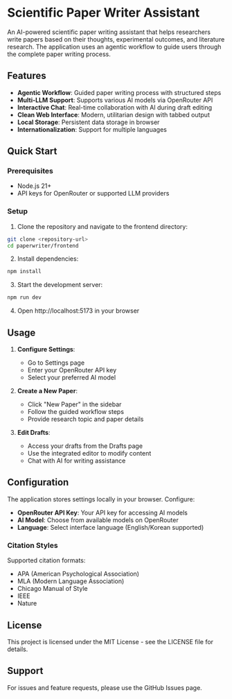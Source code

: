 # Scientific Paper Writer Assistant

An AI-powered scientific paper writing assistant that helps researchers write papers based on their thoughts, experimental outcomes, and literature research. The application uses an agentic workflow to guide users through the complete paper writing process.

## Features

- **Agentic Workflow**: Guided paper writing process with structured steps
- **Multi-LLM Support**: Supports various AI models via OpenRouter API
- **Interactive Chat**: Real-time collaboration with AI during draft editing
- **Clean Web Interface**: Modern, utilitarian design with tabbed output
- **Local Storage**: Persistent data storage in browser
- **Internationalization**: Support for multiple languages

## Quick Start

### Prerequisites

- Node.js 21+
- API keys for OpenRouter or supported LLM providers

### Setup

1. Clone the repository and navigate to the frontend directory:
```bash
git clone <repository-url>
cd paperwriter/frontend
```

2. Install dependencies:
```bash
npm install
```

3. Start the development server:
```bash
npm run dev
```

4. Open http://localhost:5173 in your browser

## Usage

1. **Configure Settings**:
   - Go to Settings page
   - Enter your OpenRouter API key
   - Select your preferred AI model

2. **Create a New Paper**:
   - Click "New Paper" in the sidebar
   - Follow the guided workflow steps
   - Provide research topic and paper details

3. **Edit Drafts**:
   - Access your drafts from the Drafts page
   - Use the integrated editor to modify content
   - Chat with AI for writing assistance

## Configuration

The application stores settings locally in your browser. Configure:

- **OpenRouter API Key**: Your API key for accessing AI models
- **AI Model**: Choose from available models on OpenRouter
- **Language**: Select interface language (English/Korean supported)

### Citation Styles

Supported citation formats:
- APA (American Psychological Association)
- MLA (Modern Language Association)
- Chicago Manual of Style
- IEEE
- Nature

## License

This project is licensed under the MIT License - see the LICENSE file for details.

## Support

For issues and feature requests, please use the GitHub Issues page.